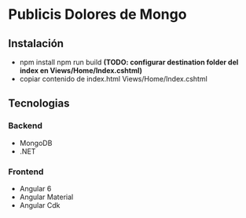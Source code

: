 # Publicis Dolores de Mongo

## Instalación

* npm install npm run build **(TODO: configurar destination folder del index en Views/Home/Index.cshtml)**
* copiar contenido de index.html Views/Home/Index.cshtml

## Tecnologias

### Backend

* MongoDB 
* .NET

### Frontend

* Angular 6 
* Angular Material
* Angular Cdk
